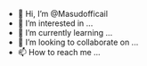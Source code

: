 - 👋 Hi, I’m @Masudofficail
- 👀 I’m interested in ...
- 🌱 I’m currently learning ...
- 💞️ I’m looking to collaborate on ...
- 📫 How to reach me ...

<!---
Masudofficail/Masudofficail is a ✨ special ✨ repository because its `README.md` (this file) appears on your GitHub profile.
You can click the Preview link to take a look at your changes.
--->
